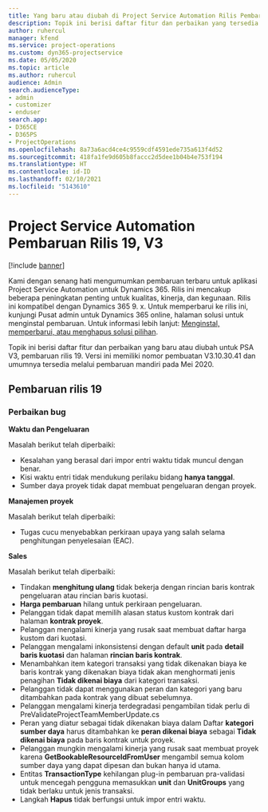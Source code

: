 ```yaml
---
title: Yang baru atau diubah di Project Service Automation Rilis Pembaruan 19, V3
description: Topik ini berisi daftar fitur dan perbaikan yang tersedia di Project Service Automation V3, pembaruan rilis 19, V3.
author: ruhercul
manager: kfend
ms.service: project-operations
ms.custom: dyn365-projectservice
ms.date: 05/05/2020
ms.topic: article
ms.author: ruhercul
audience: Admin
search.audienceType:
- admin
- customizer
- enduser
search.app:
- D365CE
- D365PS
- ProjectOperations
ms.openlocfilehash: 8a73a6acd4ce4c9559cdf4591ede735a613f4d52
ms.sourcegitcommit: 418fa1fe9d605b8faccc2d5dee1b04b4e753f194
ms.translationtype: HT
ms.contentlocale: id-ID
ms.lasthandoff: 02/10/2021
ms.locfileid: "5143610"
---
```

# <a name="project-service-automation-update-release-19-v3"></a>Project Service Automation Pembaruan Rilis 19, V3

[!include [banner](../includes/psa-now-project-operations.md)]

Kami dengan senang hati mengumumkan pembaruan terbaru untuk aplikasi Project Service Automation untuk Dynamics 365. Rilis ini mencakup beberapa peningkatan penting untuk kualitas, kinerja, dan kegunaan. Rilis ini kompatibel dengan Dynamics 365 9. x. Untuk memperbarui ke rilis ini, kunjungi Pusat admin untuk Dynamics 365 online, halaman solusi untuk menginstal pembaruan. Untuk informasi lebih lanjut: [Menginstal, memperbarui, atau menghapus solusi pilihan](https://docs.microsoft.com/power-platform/admin/install-remove-preferred-solution).

Topik ini berisi daftar fitur dan perbaikan yang baru atau diubah untuk PSA V3, pembaruan rilis 19. Versi ini memiliki nomor pembuatan V3.10.30.41 dan umumnya tersedia melalui pembaruan mandiri pada Mei 2020.

## <a name="update-release-19"></a>Pembaruan rilis 19

### <a name="bug-fixes"></a>Perbaikan bug

**Waktu dan Pengeluaran**

Masalah berikut telah diperbaiki: 

- Kesalahan yang berasal dari impor entri waktu tidak muncul dengan benar.
- Kisi waktu entri tidak mendukung perilaku bidang **hanya tanggal**.
- Sumber daya proyek tidak dapat membuat pengeluaran dengan proyek.

**Manajemen proyek**

Masalah berikut telah diperbaiki: 

-  Tugas cucu menyebabkan perkiraan upaya yang salah selama penghitungan penyelesaian (EAC).

**Sales**

Masalah berikut telah diperbaiki: 

- Tindakan **menghitung ulang** tidak bekerja dengan rincian baris kontrak pengeluaran atau rincian baris kuotasi.
- **Harga pembaruan** hilang untuk perkiraan pengeluaran.
-  Pelanggan tidak dapat memilih alasan status kustom kontrak dari halaman **kontrak proyek**.
- Pelanggan mengalami kinerja yang rusak saat membuat daftar harga kustom dari kuotasi.
- Pelanggan mengalami inkonsistensi dengan default **unit** pada **detail baris kuotasi** dan halaman **rincian baris kontrak**.
- Menambahkan item kategori transaksi yang tidak dikenakan biaya ke baris kontrak yang dikenakan biaya tidak akan menghormati jenis penagihan **Tidak dikenai biaya** dari kategori transaksi.
- Pelanggan tidak dapat menggunakan peran dan kategori yang baru ditambahkan pada kontrak yang dibuat sebelumnya.
- Pelanggan mengalami kinerja terdegradasi pengambilan tidak perlu di PreValidateProjectTeamMemberUpdate.cs
- Peran yang diatur sebagai tidak dikenakan biaya dalam Daftar **kategori sumber daya** harus ditambahkan ke **peran dikenai biaya** sebagai **Tidak dikenai biaya** pada baris kontrak untuk proyek.
- Pelanggan mungkin mengalami kinerja yang rusak saat membuat proyek karena **GetBookableResourceIdFromUser** mengambil semua kolom sumber daya yang dapat dipesan dan bukan hanya id utama.
- Entitas **TransactionType** kehilangan plug-in pembaruan pra-validasi untuk mencegah pengguna memasukkan **unit** dan **UnitGroups** yang tidak berlaku untuk jenis transaksi.
- Langkah **Hapus** tidak berfungsi untuk impor entri waktu.
